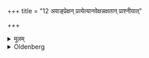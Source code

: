 +++
title = "12 अवाङ्प्रेक्षन् प्रत्येत्यानवेक्षन्नक्षतान् प्राश्नीयात्"

+++

<details><summary>मूलम्</summary>

अवाङ्प्रेक्षन् प्रत्येत्यानवेक्षन्नक्षतान् प्राश्नीयात् १२
</details>

<details><summary>Oldenberg</summary>

13. Looking downwards, he should go back (to the fire) without looking back, and should eat the fried grain.
</details>
